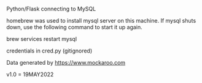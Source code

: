 Python/Flask connecting to MySQL 

homebrew was used to install mysql server on this machine.
If mysql shuts down, use the following command to start it up again.

brew services restart mysql

credentials in cred.py (gitignored)

Data generated by https://www.mockaroo.com

v1.0 = 19MAY2022